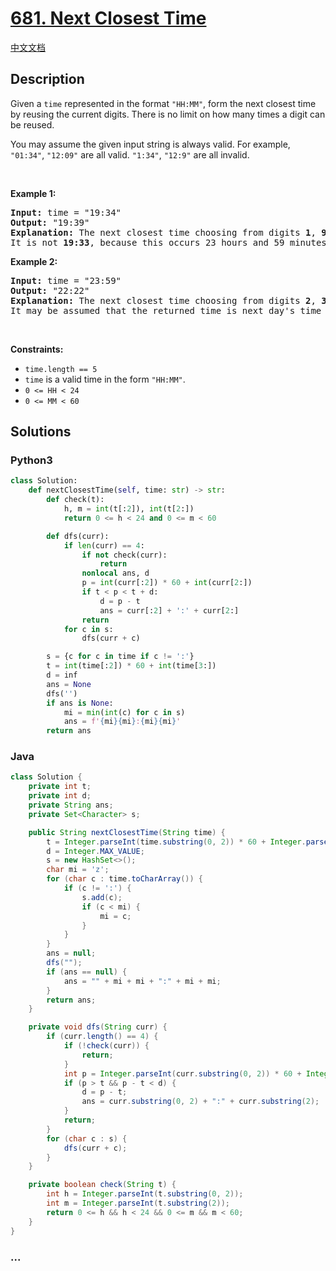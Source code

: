 # [681. Next Closest Time](https://leetcode.com/problems/next-closest-time)

[中文文档](/solution/0600-0699/0681.Next%20Closest%20Time/README.md)

## Description

<p>Given a <code>time</code> represented in the format <code>&quot;HH:MM&quot;</code>, form the next closest time by reusing the current digits. There is no limit on how many times a digit can be reused.</p>

<p>You may assume the given input string is always valid. For example, <code>&quot;01:34&quot;</code>, <code>&quot;12:09&quot;</code> are all valid. <code>&quot;1:34&quot;</code>, <code>&quot;12:9&quot;</code> are all invalid.</p>

<p>&nbsp;</p>
<p><strong>Example 1:</strong></p>

<pre>
<strong>Input:</strong> time = &quot;19:34&quot;
<strong>Output:</strong> &quot;19:39&quot;
<strong>Explanation:</strong> The next closest time choosing from digits <strong>1</strong>, <strong>9</strong>, <strong>3</strong>, <strong>4</strong>, is <strong>19:39</strong>, which occurs 5 minutes later.
It is not <strong>19:33</strong>, because this occurs 23 hours and 59 minutes later.
</pre>

<p><strong>Example 2:</strong></p>

<pre>
<strong>Input:</strong> time = &quot;23:59&quot;
<strong>Output:</strong> &quot;22:22&quot;
<strong>Explanation:</strong> The next closest time choosing from digits <strong>2</strong>, <strong>3</strong>, <strong>5</strong>, <strong>9</strong>, is <strong>22:22</strong>.
It may be assumed that the returned time is next day&#39;s time since it is smaller than the input time numerically.
</pre>

<p>&nbsp;</p>
<p><strong>Constraints:</strong></p>

<ul>
	<li><code>time.length == 5</code></li>
	<li><code>time</code> is a valid time in the form <code>&quot;HH:MM&quot;</code>.</li>
	<li><code>0 &lt;= HH &lt; 24</code></li>
	<li><code>0 &lt;= MM &lt; 60</code></li>
</ul>

## Solutions

<!-- tabs:start -->

### **Python3**

```python
class Solution:
    def nextClosestTime(self, time: str) -> str:
        def check(t):
            h, m = int(t[:2]), int(t[2:])
            return 0 <= h < 24 and 0 <= m < 60

        def dfs(curr):
            if len(curr) == 4:
                if not check(curr):
                    return
                nonlocal ans, d
                p = int(curr[:2]) * 60 + int(curr[2:])
                if t < p < t + d:
                    d = p - t
                    ans = curr[:2] + ':' + curr[2:]
                return
            for c in s:
                dfs(curr + c)

        s = {c for c in time if c != ':'}
        t = int(time[:2]) * 60 + int(time[3:])
        d = inf
        ans = None
        dfs('')
        if ans is None:
            mi = min(int(c) for c in s)
            ans = f'{mi}{mi}:{mi}{mi}'
        return ans
```

### **Java**

```java
class Solution {
    private int t;
    private int d;
    private String ans;
    private Set<Character> s;

    public String nextClosestTime(String time) {
        t = Integer.parseInt(time.substring(0, 2)) * 60 + Integer.parseInt(time.substring(3));
        d = Integer.MAX_VALUE;
        s = new HashSet<>();
        char mi = 'z';
        for (char c : time.toCharArray()) {
            if (c != ':') {
                s.add(c);
                if (c < mi) {
                    mi = c;
                }
            }
        }
        ans = null;
        dfs("");
        if (ans == null) {
            ans = "" + mi + mi + ":" + mi + mi;
        }
        return ans;
    }

    private void dfs(String curr) {
        if (curr.length() == 4) {
            if (!check(curr)) {
                return;
            }
            int p = Integer.parseInt(curr.substring(0, 2)) * 60 + Integer.parseInt(curr.substring(2));
            if (p > t && p - t < d) {
                d = p - t;
                ans = curr.substring(0, 2) + ":" + curr.substring(2);
            }
            return;
        }
        for (char c : s) {
            dfs(curr + c);
        }
    }

    private boolean check(String t) {
        int h = Integer.parseInt(t.substring(0, 2));
        int m = Integer.parseInt(t.substring(2));
        return 0 <= h && h < 24 && 0 <= m && m < 60;
    }
}
```

### **...**

```

```

<!-- tabs:end -->
